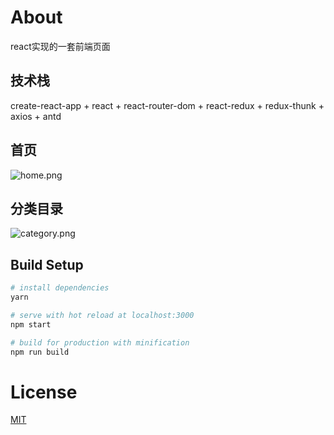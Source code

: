 # About
react实现的一套前端页面

## 技术栈
create-react-app + react + react-router-dom + react-redux + redux-thunk + axios + antd

## 首页
![home.png](https://i.loli.net/2020/02/07/J6Zn5TMVmb7qOpB.png)

## 分类目录
![category.png](https://i.loli.net/2020/02/07/tF7HW1vodpzlEfa.png)

## Build Setup

``` bash
# install dependencies
yarn

# serve with hot reload at localhost:3000
npm start

# build for production with minification
npm run build

```

# License

[MIT](https://github.com/haohaitao/react-demo/blob/master/LICENSE)
